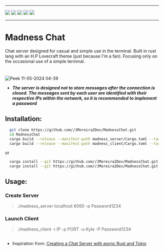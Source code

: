 ---------------

<div>
    <img src="https://img.shields.io/badge/Language%20-Rust-orange.svg" style="max-width: 100%;">
    <img src="https://img.shields.io/badge/Tool%20-Chat Server-darkgreen.svg" style="max-width: 100%;">
    <img src="https://img.shields.io/badge/Operational Sys%20-Windows, Linux-darkred.svg" style="max-width: 100%;">
    <img src="https://img.shields.io/badge/Crates%20-tokio, clap-lightgreen.svg" style="max-width: 100%;">
    <img src="https://img.shields.io/badge/Type%20-Command line tools for utilities-beige.svg" style="max-width: 100%;">
</div>

----------------

# Madness Chat
Chat server designed for casual and simple use in the terminal. Built in rust lang with an H.P Lovecraft theme (just because I'm a fan). Focusing only on the occasional use of a simple terminal.

#

![Peek 11-05-2024 04-39](https://github.com/JMoreira2Dev/MadnessChat/assets/167461650/8bc05a8f-9d86-4156-bc78-4ff9a22bd22b)

- ***The server is designed not to store messages after the connection is closed. The messages sent by each user are identified with their respective IPs within the network, so it is recommended to implement a password***

## Installation:

```bash
  git clone https://github.com//JMoreira2Dev/MadnessChat.git
  cd MadnessChat
  cargo build --release --manifest-path madness_server/Cargo.toml --target-dir .
  cargo build --release --manifest-path madness_client/Cargo.toml --target-dir .
```

or

```bash
  cargo install --git https://github.com//JMoreira2Dev/MadnessChat.git madness_client
  cargo install --git https://github.com//JMoreira2Dev/MadnessChat.git madness_server
```

## Usage: 

<h3>Create Server</h3>

> ./madness_server localhost 6060 -p Password1234

<h3>Launch Client</h3>

> ./madness_client -i IP -p PORT -u Kyle -P Password1234

##

- Inspiration from: [Creating a Chat Server with async Rust and Tokio](https://youtu.be/T2mWg91sx-o?si=TM3OGfuXQkPaAI-Y)
